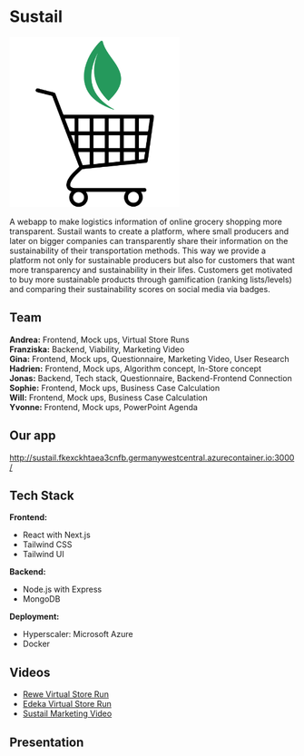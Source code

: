 # Sustail

<img src="/frontend/public/Sustail.png" width="300" height="300" />

A webapp to make logistics information of online grocery shopping more transparent. Sustail wants to create a platform, where small producers and later on bigger companies can transparently share their information on the sustainability of their transportation methods. This way we provide a platform not only for sustainable producers but also for customers that want more transparency and sustainability in their lifes. Customers get motivated to buy more sustainable products through gamification (ranking lists/levels) and comparing their sustainability scores on social media via badges. 

## Team

**Andrea:** Frontend, Mock ups, Virtual Store Runs    
**Franziska:** Backend, Viability, Marketing Video  
**Gina:** Frontend, Mock ups, Questionnaire, Marketing Video, User Research   
**Hadrien:** Frontend, Mock ups, Algorithm concept, In-Store concept   
**Jonas:** Backend, Tech stack, Questionnaire, Backend-Frontend Connection   
**Sophie:** Frontend, Mock ups, Business Case Calculation   
**Will:** Frontend, Mock ups, Business Case Calculation   
**Yvonne:** Frontend, Mock ups, PowerPoint Agenda   

## Our app

http://sustail.fkexckhtaea3cnfb.germanywestcentral.azurecontainer.io:3000/

## Tech Stack

**Frontend:**
- React with Next.js
- Tailwind CSS
- Tailwind UI   

**Backend:**
- Node.js with Express
- MongoDB   

**Deployment:**
- Hyperscaler: Microsoft Azure
- Docker

## Videos
- [Rewe Virtual Store Run](https://github.com/Jonas-Grill/sustail/blob/video-integration/videos/Rewe_Virtual_Store_Run.mp4)
- [Edeka Virtual Store Run](https://github.com/Jonas-Grill/sustail/blob/video-integration/videos/Edeka_Virtual_Store_Run.mp4)
- [Sustail Marketing Video](https://github.com/Jonas-Grill/sustail/blob/video-integration/videos/Sustail_Marketing_Video.mp4)

## Presentation
